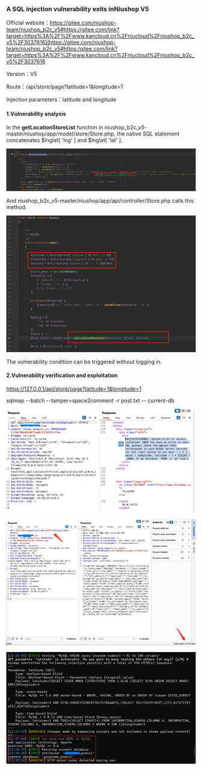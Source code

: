 ### A SQL injection vulnerability exits inNiushop V5

Official website：https://gitee.com/niushop-team/niushop_b2c_v5#https://gitee.com/link?target=https%3A%2F%2Fwww.kancloud.cn%2Fniucloud%2Fniushop_b2c_v5%2F3037616](https://gitee.com/niushop-team/niushop_b2c_v5#https:/gitee.com/link?target=https%3A%2F%2Fwww.kancloud.cn%2Fniucloud%2Fniushop_b2c_v5%2F3037616

Version：V5

Route：/api/store/page?latitude=1&longitude=1

Injection parameters：latitude and longitude

#### 1.Vulnerability analysis

In the **getLocationStoreList** function in niushop_b2c_v5-master/niushop/app/model/store/Store.php, the native SQL statement concatenates $lnglat[ 'lng' ] and $lnglat[ 'lat' ].

![image-20250218145237300](assets/image-20250218145237300.png)

And niushop_b2c_v5-master/niushop/app/api/controller/Store.php calls this method.

![image-20250218145245956](assets/image-20250218145245956.png)

The vulnerability condition can be triggered without logging in.

#### 2.Vulnerability verification and exploitation

https://127.0.0.1/api/store/page?latitude=1&longitude=1

sqlmap --batch --tamper=space2comment -r post.txt -- current-db

![image-20250218145310991](assets/image-20250218145310991.png)

![image-20250218145317558](assets/image-20250218145317558.png)

![image-20250218145332706](assets/image-20250218145332706.png)
